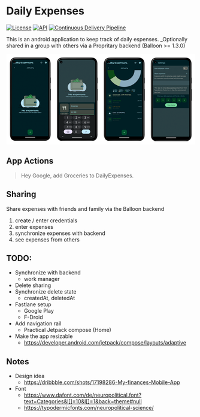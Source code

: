 # Daily Expenses

[![License](https://img.shields.io/badge/License-Apache_2.0-blue.svg)](https://opensource.org/licenses/Apache-2.0)
[![API](https://img.shields.io/badge/API-26%2B-brightgreen.svg?style=flat)](https://android-arsenal.com/api?level=26)
[![Continuous Delivery Pipeline](https://github.com/thebino/DailyExpenses/actions/workflows/continuous-delivery-pipeline.yml/badge.svg)](https://github.com/thebino/DailyExpenses/actions/workflows/continuous-delivery-pipeline.yml)

This is an android application to keep track of daily espenses. 
_Optionally shared in a group with others via a Propritary backend (Balloon >= 1.3.0)

<p align="center">
<img src="/docs/preview.png" />
</p>

## App Actions
> Hey Google, add Groceries to DailyExpenses.

## Sharing

Share expenses with friends and family via the Balloon backend

1. create / enter credentials
2. enter expenses 
3. synchronize expenses with backend
4. see expenses from others 

## TODO:

 * Synchronize with backend
   * work manager
 * Delete sharing
 * Synchronize delete state
   * createdAt, deletedAt
 * Fastlane setup
   * Google Play
   * F-Droid
 * Add navigation rail
   * Practical Jetpack compose (Home)
 * Make the app resizable
   * https://developer.android.com/jetpack/compose/layouts/adaptive

## Notes
 * Design idea
   * https://dribbble.com/shots/17198286-My-finances-Mobile-App
 * Font
   * https://www.dafont.com/de/neuropolitical.font?text=Categories&l[]=10&l[]=1&back=theme#null
   * https://typodermicfonts.com/neuropolitical-science/
